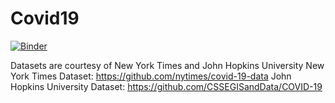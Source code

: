 # Covid19

[![Binder](https://mybinder.org/badge_logo.svg)](https://mybinder.org/v2/gh/yagizolmez/Covid19/tree/newbranch/master)

Datasets are courtesy of New York Times and John Hopkins University
New York Times Dataset: https://github.com/nytimes/covid-19-data
John Hopkins University Dataset: https://github.com/CSSEGISandData/COVID-19

